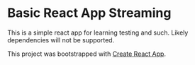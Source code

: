 # Basic React App Streaming

This is a simple react app for learning testing and such. Likely dependencies will not be supported.

This project was bootstrapped with [Create React App](https://github.com/facebook/create-react-app).
